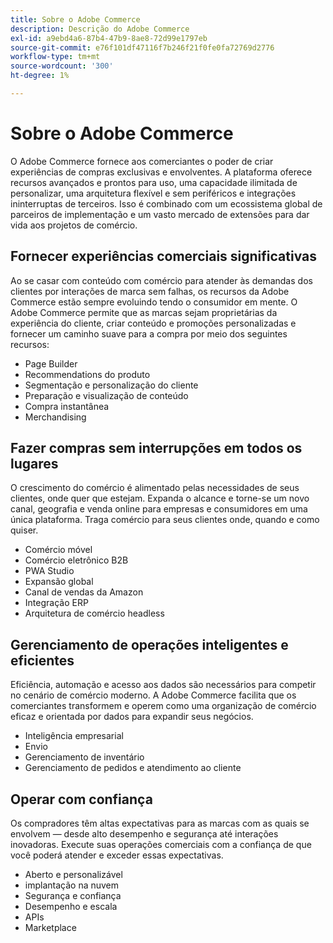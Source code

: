 ```yaml
---
title: Sobre o Adobe Commerce
description: Descrição do Adobe Commerce
exl-id: a9ebd4a6-87b4-47b9-8ae8-72d99e1797eb
source-git-commit: e76f101df47116f7b246f21f0fe0fa72769d2776
workflow-type: tm+mt
source-wordcount: '300'
ht-degree: 1%

---
```


# Sobre o Adobe Commerce

O Adobe Commerce fornece aos comerciantes o poder de criar experiências de compras exclusivas e envolventes. A plataforma oferece recursos avançados e prontos para uso, uma capacidade ilimitada de personalizar, uma arquitetura flexível e sem periféricos e integrações ininterruptas de terceiros. Isso é combinado com um ecossistema global de parceiros de implementação e um vasto mercado de extensões para dar vida aos projetos de comércio.

## Fornecer experiências comerciais significativas

Ao se casar com conteúdo com comércio para atender às demandas dos clientes por interações de marca sem falhas, os recursos da Adobe Commerce estão sempre evoluindo tendo o consumidor em mente. O Adobe Commerce permite que as marcas sejam proprietárias da experiência do cliente, criar conteúdo e promoções personalizadas e fornecer um caminho suave para a compra por meio dos seguintes recursos:

- Page Builder
- Recommendations do produto
- Segmentação e personalização do cliente
- Preparação e visualização de conteúdo
- Compra instantânea
- Merchandising

## Fazer compras sem interrupções em todos os lugares

O crescimento do comércio é alimentado pelas necessidades de seus clientes, onde quer que estejam. Expanda o alcance e torne-se um novo canal, geografia e venda online para empresas e consumidores em uma única plataforma. Traga comércio para seus clientes onde, quando e como quiser.

- Comércio móvel
- Comércio eletrônico B2B
- PWA Studio
- Expansão global
- Canal de vendas da Amazon
- Integração ERP
- Arquitetura de comércio headless

## Gerenciamento de operações inteligentes e eficientes

Eficiência, automação e acesso aos dados são necessários para competir no cenário de comércio moderno. A Adobe Commerce facilita que os comerciantes transformem e operem como uma organização de comércio eficaz e orientada por dados para expandir seus negócios.

- Inteligência empresarial
- Envio
- Gerenciamento de inventário
- Gerenciamento de pedidos e atendimento ao cliente

## Operar com confiança

Os compradores têm altas expectativas para as marcas com as quais se envolvem — desde alto desempenho e segurança até interações inovadoras. Execute suas operações comerciais com a confiança de que você poderá atender e exceder essas expectativas.

- Aberto e personalizável
- implantação na nuvem
- Segurança e confiança
- Desempenho e escala
- APIs
- Marketplace
